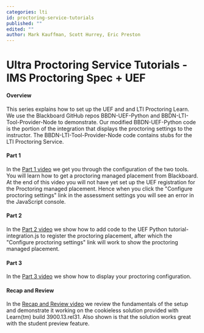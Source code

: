 ```yaml
---
categories: lti
id: proctoring-service-tutorials
published: ""
edited: ""
author: Mark Kauffman, Scott Hurrey, Eric Preston
---
```


<VersioningTracker frontMatter={frontMatter}/>

# Ultra Proctoring Service Tutorials - IMS Proctoring Spec + UEF

#### Overview

This series explains how to set up the UEF and and LTI Proctoring Learn. We use the Blackboard GitHub repos BBDN-UEF-Python and BBDN-LTI-Tool-Provider-Node to demonstrate. Our modified BBDN-UEF-Python code is the portion of the integration that displays the proctoring settings to the instructor. The BBDN-LTI-Tool-Provider-Node code contains stubs for the LTI Proctoring Service.

#### Part 1

In the [Part 1 video](https://youtu.be/66bxP8Hm4kk) we get you through the configuration of the two tools. You will learn how to get a proctoring managed placement from Blackboard. At the end of this video you will not have yet set up the UEF registration for the Proctoring managed placement. Hence when you click the "Configure proctoring settings" link in the assessment settings you will see an error in the JavaScript console.

#### Part 2

In the [Part 2 video](https://youtu.be/bTSGkqcH9oU) we show how to add code to the UEF Python tutorial-integration.js to register the proctoring placement, after which the "Configure proctoring settings" link will work to show the proctoring managed placement.

#### Part 3

In the [Part 3 video](https://youtu.be/DciK1YoaE6E) we show how to display your proctoring configuration.

#### Recap and Review

In the [Recap and Review video](https://youtu.be/MRkJ3PHYoJo) we review the fundamentals of the setup and demonstrate it working on the cookieless solution provided with Learn(tm) build 3900.13.rel31. Also shown is that the solution works great with the student preview feature.

<AuthorBox frontMatter={frontMatter}/>
